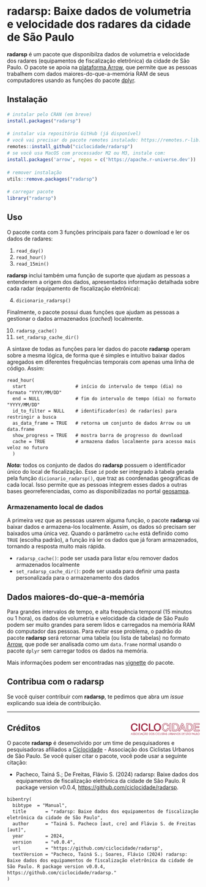 # radarsp: Baixe dados de volumetria e velocidade dos radares da cidade de São Paulo

**radarsp** é um pacote que disponibilza dados de volumetria e velocidade dos radares (equipamentos de fiscalização eletrônica) da cidade de São Paulo. O pacote se apoia na [plataforma Arrow](https://arrow.apache.org/docs/r/), que permite que as pessoas trabalhem com dados maiores-do-que-a-memória RAM de seus computadores usando as funções do pacote [dplyr](https://arrow.apache.org/docs/r/articles/arrow.html#analyzing-arrow-data-with-dplyr).


## Instalação

```R
# instalar pelo CRAN (em breve)
install.packages("radarsp")

# instalar via repositório GitHub (já disponível)
# você vai precisar do pacote remotes instalado: https://remotes.r-lib.org/
remotes::install_github("ciclocidade/radarsp")
# se você usa MacOS com processador M2 ou M3, instale com:
install.packages('arrow', repos = c('https://apache.r-universe.dev'))

# remover instalação
utils::remove.packages("radarsp")

# carregar pacote
library("radarsp")
```


## Uso

O pacote conta com 3 funções principais para fazer o download e ler os dados de radares:

1. `read_day()`
2. `read_hour()`
3. `read_15min()`

**radarsp** inclui também uma função de suporte que ajudam as pessoas a entenderem a origem dos dados, apresentados informação detalhada sobre cada radar (equipamento de fiscalização eletrônica):

4. `dicionario_radarsp()`

Finalmente, o pacote possui duas funções que ajudam as pessoas a gestionar o dados armazenados (*cached*) localmente.

10. `radarsp_cache()` 
11. `set_radarsp_cache_dir()`

A sintaxe de todas as funções para ler dados do pacote **radarsp** operam sobre a mesma lógica, de forma que é simples e intuitivo baixar dados agregados em diferentes frequências temporais com apenas uma linha de código. Assim:

```
read_hour(
  start                  # início do intervalo de tempo (dia) no formato "YYYY/MM/DD"
  end = NULL             # fim do intervalo de tempo (dia) no formato "YYYY/MM/DD"
  id_to_filter = NULL    # identificador(es) de radar(es) para restringir a busca
  as_data_frame = TRUE   # retorna um conjunto de dados Arrow ou um data.frame
  show_progress = TRUE   # mostra barra de progresso do download
  cache = TRUE           # armazena dados localmente para acesso mais veloz no futuro
  )
```

***Nota:*** todos os conjunto de dados do **radarsp** possuem o identificador único do local de fiscalização. Esse `id` pode ser integrado à tabela gerada pela função `dicionario_radarsp()`, que traz as coordenadas geográficas de cada local. Isso permite que as pessoas integrem esses dados a outras bases georreferenciadas, como as disponibilizadas no portal [geosampa](https://geosampa.prefeitura.sp.gov.br/PaginasPublicas/_SBC.aspx).

### Armazenamento local de dados

A primeira vez que as pessoas usarem alguma função, o pacote **radarsp** vai baixar dados e armazena-los localmente. Assim, os dados só precisam ser baixados uma única vez. Quando o parâmetro `cache` está definido como `TRUE` (escolha padrão), a função irá ler os dados que já foram armazenados, tornando a resposta muito mais rápida. 

- `radarsp_cache()`: pode ser usada para listar e/ou remover dados armazenados localmente
- `set_radarsp_cache_dir()`: pode ser usada para definir uma pasta personalizada para o armazenamento dos dados

## Dados maiores-do-que-a-memória

Para grandes intervalos de tempo, e alta frequência temporal (15 minutos ou 1 hora), os dados de volumetria e velocidade da cidade de São Paulo podem ser muito grandes para serem lidos e carregados na memória RAM do computador das pessoas. Para evitar esse problema, o padrão do pacote **radarsp** será retornar uma tabela (ou lista de tabelas) no formato [Arrow](https://arrow.apache.org/docs/r/articles/arrow.html#tabular-data-in-arrow), que pode ser analisada como um `data.frame` normal usando o pacote `dplyr` sem carregar todos os dados na memória.

Mais informações podem ser encontradas nas [vignette](https://ipeagit.ciclocidade/radarsp/) do pacote.


## Contribua com o **radarsp**
Se você quiser contribuir com **radarsp**, te pedimos que abra um *issue* explicando sua ideia de contribuição. 

-----

## Créditos <img align="right" src="man/figures/logo ciclocidade.jpg?raw=true" alt="logo" width="180"></img>

O pacote **radarsp** é desenvolvido por um time de pesquisadores e pesquisadoras afiliados a [Ciclocidade](https://www.ciclocidade.org.br) - Associação dos Ciclistas Urbanos de São Paulo. Se você quiser citar o pacote, você pode usar a seguinte citação:

- Pacheco, Tainá S.; De Freitas, Flávio S. (2024) radarsp: Baixe dados dos equipamentos de fiscalização eletrônica da cidade de São Paulo. R package version v0.0.4, https://github.com/ciclocidade/radarsp.

```
bibentry(
  bibtype  = "Manual",
  title       = "radarsp: Baixe dados dos equipamentos de fiscalização eletrônica da cidade de São Paulo",
  author      = "Tainá S. Pacheco [aut, cre] and Flávio S. de Freitas [aut]",
  year        = 2024,
  version     = "v0.0.4",
  url         = "https://github.com/ciclocidade/radarsp",
  textVersion = "Pacheco, Tainá S.; Soares, Flávio (2024) radarsp: Baixe dados dos equipamentos de fiscalização eletrônica da cidade de São Paulo. R package version v0.0.4, https://github.com/ciclocidade/radarsp."
)

```
